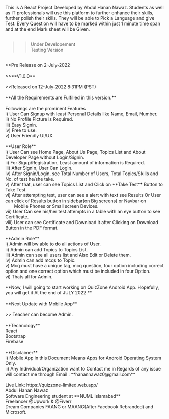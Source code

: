 This is A React Project Developed by Abdul Hanan Nawaz. Students as well as IT professionals will use this platform to further enhance their skills, further polish their skills. They will be able to Pick a Language and give Test. Every Question will have to be marked within just 1 minute time span and at the end Mark sheet will be Given.<br/>
<br/>
>> Under Developement <br/>
>> Testing Version<br/>
<br/>
>>Pre Release on 2-July-2022<br/>
<br/>
>>**V1.0.0**<br/>
<br/>
>>Released on 12-July-2022 8:31PM (PST)<br/>
<br/>
**All the Requirements are Fulfilled in this version.**<br/>
<br/>
Followings are the prominent Features<br/>
i)   User Can Signup with least Personal Details like Name, Email, Number.<br/>
ii)  No Profile Picture is Required.<br/>
iii) Easy Signin.<br/>
iv)  Free to use.<br/>
v)   User Friendly UI/UX.<br/>
<br/>
**User Role**<br/>
i)    User Can see Home Page, About Us Page, Topics List and About Developer Page without Login/Signin.<br/>
ii)   For Sigup/Registration, Least amount of information is Required.<br/>
iii)  After SignIn, User Can Login.<br/>
iv)   After Signin/Login, see Total Number of Users, Total Topics/Skills and No. of test he/she take.<br/>
v)    After that, user can see Topics List and Click on **Take Test** Button to Take Test.<br/>
vi)   After attempting test, user can see a alert with text see Results Or User can click of Results button in sidebar(on Big screens) or Navbar on 
&nbsp;&nbsp;&nbsp;&nbsp;&nbsp;&nbsp;&nbsp;Mobile Phones or Small screen Devices.<br/>
vii)  User Can see his/her test attempts in a table with an eye button to see Certificate.<br/>
viii) User can see Certificate and Download it after Clicking on Download Button in the PDF format.<br/>
<br/>
**Admin Role**<br/>
i)   Admin will bw able to do all actions of User.<br/>
ii)  Admin can add Topics to Topics List.<br/>
iii) Admin can see all users list and Also Edit or Delete them.<br/>
iv)  Admin can add mcqs to Topic.<br/>
v)   Mcq must have a unique tag, mcq question, four option including correct option and one correct option which must be included in four Option.<br/>
vi)  Thats all for Admin.<br/>
<br/>
**Now, I will going to start working on QuizZone Android App. Hopefully, you will get it At the end of JULY 2022.**<br/>
<br/>
**Next Update with Mobile App**<br/>
<br/>
>> Teacher can become Admin.<br/>
<br/>
**Technology**<br/>
React<br/>
Bootstrap<br/>
Firebase<br/>
<br/>
**Disclaimer**<br/>
i)  Mobile App in this Document Means Apps for Android Operating System Only.<br/>
ii) Any Individual/Organization want to Contact me in Regards of any issue will contact me through Email : **hanannawaz0@gmail.com** <br/>
<br/>
Live Link: https://quizzone-limited.web.app/
<br/>
Abdul Hanan Nawaz <br/>
Software Engineering student at **NUML Islamabad**<br/>
Freelancer @Upwork & @Fiverr<br/>
Dream Companies FAANG or MAANG(After Facebook Rebranded) and Microsoft.<br/>

